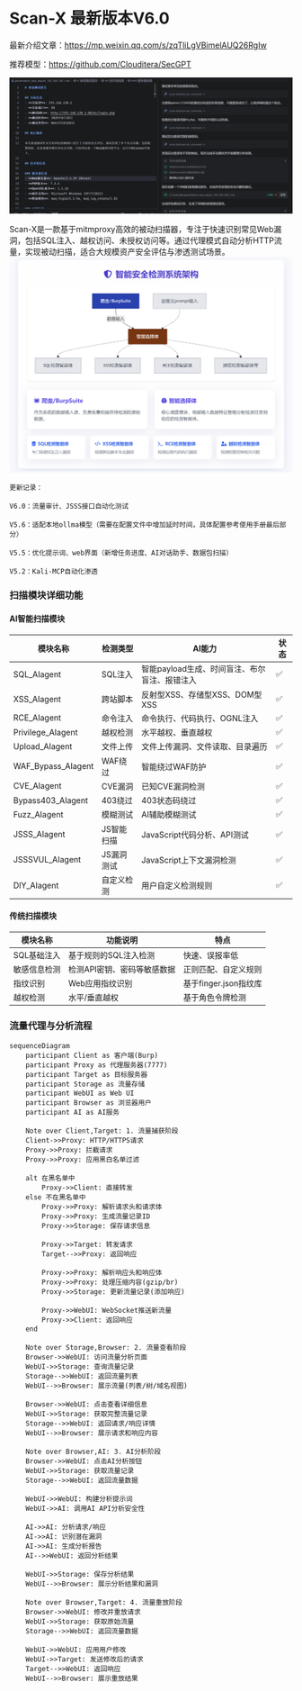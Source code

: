 # Scan-X 最新版本V6.0

最新介绍文章：https://mp.weixin.qq.com/s/zqTliLgVBimelAUQ26RgIw

推荐模型：https://github.com/Clouditera/SecGPT

![image](https://github.com/kk12-30/Scan-X/blob/main/1755487681409.jpg)


Scan-X是一款基于mitmproxy高效的被动扫描器，专注于快速识别常见Web漏洞，包括SQL注入、越权访问、未授权访问等。通过代理模式自动分析HTTP流量，实现被动扫描，适合大规模资产安全评估与渗透测试场景。
![image](https://github.com/kk12-30/Scan-X/blob/main/22.png)




```
更新记录：

V6.0：流量审计、JSSS接口自动化测试

V5.6：适配本地ollma模型（需要在配置文件中增加延时时间，具体配置参考使用手册最后部分）

V5.5：优化提示词、web界面（新增任务进度、AI对话助手、数据包扫描）

V5.2：Kali-MCP自动化渗透
```

### 扫描模块详细功能

####  AI智能扫描模块

| 模块名称           | 检测类型   | AI能力                                        | 状态 |
| ------------------ | ---------- | --------------------------------------------- | ---- |
| SQL_AIagent        | SQL注入    | 智能payload生成、时间盲注、布尔盲注、报错注入 | ✅    |
| XSS_AIagent        | 跨站脚本   | 反射型XSS、存储型XSS、DOM型XSS                | ✅    |
| RCE_AIagent        | 命令注入   | 命令执行、代码执行、OGNL注入                  | ✅    |
| Privilege_AIagent  | 越权检测   | 水平越权、垂直越权                            | ✅    |
| Upload_AIagent     | 文件上传   | 文件上传漏洞、文件读取、目录遍历              | ✅    |
| WAF_Bypass_AIagent | WAF绕过    | 智能绕过WAF防护                               | ✅    |
| CVE_AIagent        | CVE漏洞    | 已知CVE漏洞检测                               | ✅    |
| Bypass403_AIagent  | 403绕过    | 403状态码绕过                                 | ✅    |
| Fuzz_AIagent       | 模糊测试   | AI辅助模糊测试                                | ✅    |
| JSSS_AIagent       | JS智能扫描 | JavaScript代码分析、API测试                   | ✅    |
| JSSSVUL_AIagent    | JS漏洞测试 | JavaScript上下文漏洞检测                      | ✅    |
| DIY_AIagent        | 自定义检测 | 用户自定义检测规则                            | ✅    |

####  传统扫描模块

| 模块名称     | 功能说明                    | 特点                  |
| ------------ | --------------------------- | --------------------- |
| SQL基础注入  | 基于规则的SQL注入检测       | 快速、误报率低        |
| 敏感信息检测 | 检测API密钥、密码等敏感数据 | 正则匹配、自定义规则  |
| 指纹识别     | Web应用指纹识别             | 基于finger.json指纹库 |
| 越权检测     | 水平/垂直越权               | 基于角色令牌检测      |


### 流量代理与分析流程

```mermaid
sequenceDiagram
    participant Client as 客户端(Burp)
    participant Proxy as 代理服务器(7777)
    participant Target as 目标服务器
    participant Storage as 流量存储
    participant WebUI as Web UI
    participant Browser as 浏览器用户
    participant AI as AI服务
    
    Note over Client,Target: 1. 流量捕获阶段
    Client->>Proxy: HTTP/HTTPS请求
    Proxy->>Proxy: 拦截请求
    Proxy->>Proxy: 应用黑白名单过滤
    
    alt 在黑名单中
        Proxy->>Client: 直接转发
    else 不在黑名单中
        Proxy->>Proxy: 解析请求头和请求体
        Proxy->>Proxy: 生成流量记录ID
        Proxy->>Storage: 保存请求信息
        
        Proxy->>Target: 转发请求
        Target-->>Proxy: 返回响应
        
        Proxy->>Proxy: 解析响应头和响应体
        Proxy->>Proxy: 处理压缩内容(gzip/br)
        Proxy->>Storage: 更新流量记录(添加响应)
        
        Proxy->>WebUI: WebSocket推送新流量
        Proxy->>Client: 返回响应
    end
    
    Note over Storage,Browser: 2. 流量查看阶段
    Browser->>WebUI: 访问流量分析页面
    WebUI->>Storage: 查询流量记录
    Storage-->>WebUI: 返回流量列表
    WebUI-->>Browser: 展示流量(列表/树/域名视图)
    
    Browser->>WebUI: 点击查看详细信息
    WebUI->>Storage: 获取完整流量记录
    Storage-->>WebUI: 返回请求/响应详情
    WebUI-->>Browser: 展示请求和响应内容
    
    Note over Browser,AI: 3. AI分析阶段
    Browser->>WebUI: 点击AI分析按钮
    WebUI->>Storage: 获取流量记录
    Storage-->>WebUI: 返回流量数据
    
    WebUI->>WebUI: 构建分析提示词
    WebUI->>AI: 调用AI API分析安全性
    
    AI->>AI: 分析请求/响应
    AI->>AI: 识别潜在漏洞
    AI->>AI: 生成分析报告
    AI-->>WebUI: 返回分析结果
    
    WebUI->>Storage: 保存分析结果
    WebUI-->>Browser: 展示分析结果和漏洞
    
    Note over Browser,Target: 4. 流量重放阶段
    Browser->>WebUI: 修改并重放请求
    WebUI->>Storage: 获取原始流量
    Storage-->>WebUI: 返回流量数据
    
    WebUI->>WebUI: 应用用户修改
    WebUI->>Target: 发送修改后的请求
    Target-->>WebUI: 返回响应
    WebUI-->>Browser: 展示重放结果
```




